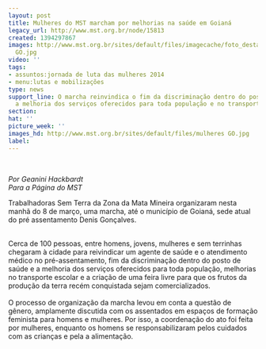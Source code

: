 ```yaml
---
layout: post
title: Mulheres do MST marcham por melhorias na saúde em Goianá
legacy_url: http://www.mst.org.br/node/15813
created: 1394297867
images: http://www.mst.org.br/sites/default/files/imagecache/foto_destaque/mulheres
  GO.jpg
video: ''
tags:
- assuntos:jornada de luta das mulheres 2014
- menu:lutas e mobilizações
type: news
support_line: O marcha reinvindica o fim da discriminação dentro do posto de saúde,
  a melhoria dos serviços oferecidos para toda população e no transporte escolar.
section: 
hat: ''
picture_week: ''
images_hd: http://www.mst.org.br/sites/default/files/mulheres GO.jpg
label: 
---
```

<p>&nbsp;</p><p><em>Por Geanini&nbsp;Hackbardt<br>Para a Página do MST</em></p><p>Trabalhadoras Sem Terra da Zona da Mata Mineira organizaram nesta manhã do 8 de março, uma marcha, até o município de Goianá, sede atual do pré assentamento Denis Gonçalves.&nbsp;</p><div>&nbsp;</div><div>Cerca de 100 pessoas, entre homens, jovens, mulheres e sem terrinhas chegaram à cidade para reivindicar um agente de saúde e o atendimento médico no pré-assentamento, fim da discriminação dentro do posto de saúde e a melhoria dos serviços oferecidos para toda população, melhorias no transporte escolar e a criação de uma feira livre para que os frutos da produção da terra recém conquistada sejam comercializados.</div><div>&nbsp;</div><div>O processo de organização da marcha levou em conta a questão de gênero, amplamente discutida com os assentados em espaços de formação feminista para homens e mulheres. Por isso, a coordenação do ato foi feita por mulheres, enquanto os homens se responsabilizaram pelos cuidados com as crianças e pela a alimentação.</div>
